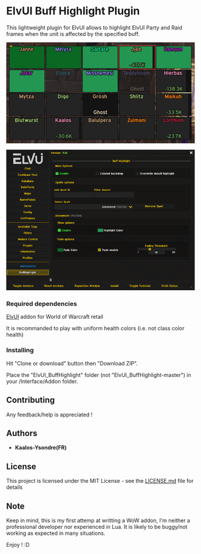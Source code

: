 # ElvUI Buff Highlight Plugin

This lightweight plugin for ElvUI allows to highlight ElvUI Party and Raid frames 
when the unit is affected by the specified buff.

![unitframes](https://github.com/Vekkt/ElvUI_BuffHighlight/blob/master/Media/ElvUI_BH_unitframes.PNG)

![options](https://github.com/Vekkt/ElvUI_BuffHighlight/blob/master/Media/ElvUI_BH_option_menu.PNG)


### Required dependencies

[ElvUI](https://www.tukui.org/download.php?ui=elvui) addon for World of Warcraft retail

It is recommanded to play with uniform health colors (i.e. not class color health)

### Installing

Hit "Clone or download" button then "Download ZIP".

Place the "ElvUI_BuffHighlight" folder (not "ElvUI_BuffHighlight-master")
in your /Interface/Addon folder.

## Contributing

Any feedback/help is appreciated !


## Authors

* **Kaalos-Ysondre(FR)**

## License

This project is licensed under the MIT License - see the [LICENSE.md](LICENSE.md) file for details

## Note

Keep in mind, this is my first attemp at writting a WoW addon, I'm neither a professional developer
nor experienced in Lua. It is likely to be buggy/not working as expected in many situations.

Enjoy ! :D

